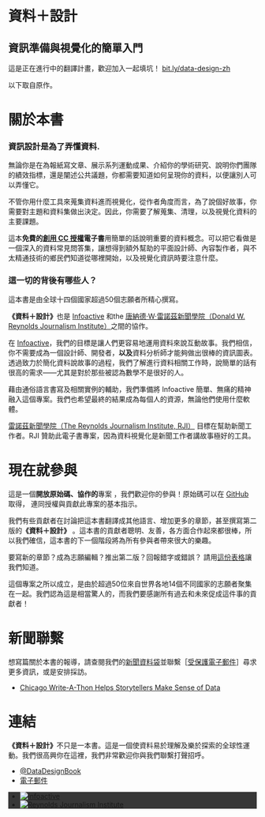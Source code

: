 # 資料＋設計
## 資訊準備與視覺化的簡單入門

這是正在進行中的翻譯計畫，歡迎加入一起填坑！ [bit.ly/data-design-zh](http://bit.ly/data-design-zh)

以下取自原作。

<div id="about" class="content">
<h1>關於本書</h1>
<h3>資訊設計是為了<strong>弄懂資料</strong>.</h3>

<p>無論你是在為報紙寫文章、展示系列運動成果、介紹你的學術研究、說明你們團隊的績效指標，還是闡述公共議題，你都需要知道如何呈現你的資料，以便讓別人可以弄懂它。</p>

<p>不管你用什麼工具來蒐集資料進而視覺化，從作者角度而言，為了說個好故事，你需要對主題和資料集做出決定。因此，你需要了解蒐集、清理，以及視覺化資料的主要課題。</p>

<p>這本<strong>免費的<a href="https://creativecommons.org/licenses/by-nc-sa/4.0/deed.zh_TW" target="_blank">創用 CC 授權</a>電子書</strong>用簡單的話說明重要的資料概念。可以把它看做是一個深入的資料常見問答集，讓想得到額外幫助的平面設計師、內容製作者，與不太精通技術的鄉民們知道從哪裡開始，以及視覺化資訊時要注意什麼。</p>

<h3>這一切的背後有哪些人？</h3>

<p>這本書是由全球十四個國家超過50個志願者所精心撰寫。</p>

<p><strong>《資料＋設計》</strong>也是 <a href="infoactive.co" target="_blank">Infoactive</a> 和the <a href="http://www.rjionline.org/" target="_blank">唐納德·W·雷諾茲新聞學院（Donald W. Reynolds Journalism Institute）</a>之間的協作。</p>

<p>在 <a href="infoactive.co" target="_blank">Infoactive</a>，我們的目標是讓人們更容易地運用資料來說互動故事。我們相信，你不需要成為一個設計師、開發者，<strong>以及</strong>資料分析師才能夠做出很棒的資訊圖表。透過致力於簡化資料說故事的過程，我們了解進行資料相關工作時，說簡單的話有很高的需求——尤其是對於那些被認為數學不是很好的人。</p>

<p>藉由通俗語言書寫及相關實例的輔助，我們準備將 Infoactive 簡單、無痛的精神融入這個專案。我們也希望最終的結果成為每個人的資源，無論他們使用什麼軟體。</p>

<p><a href="http://www.rjionline.org/" target="_blank">雷諾茲新聞學院（The Reynolds Journalism Institute, RJI）</a> 目標在幫助新聞工作者。RJI 贊助此電子書專案，因為資料視覺化是新聞工作者講故事極好的工具。</p>
</div>

<div id="contribute" class="content">
   <h1>現在就參與</h1>

   <p>這是一個<strong>開放原始碼、協作的</strong>專案 ，我們歡迎你的參與！原始碼可以在 <a href="https://github.com/infoactive/data-design/" target="_blank">GitHub</a> 取得， 連同授權與貢獻此專案的基本指示。</p>

   <p>我們有些貢獻者在討論把這本書翻譯成其他語言、增加更多的章節，甚至撰寫第二版的<strong>《資料＋設計》</strong> 。這本書的貢獻者聰明、友善，各方面合作起來都很棒，所以我們確信，這本書的下一個階段將為所有參與者帶來很大的樂趣。</p>

   <p>要寫新的章節？成為志願編輯？推出第二版？回報錯字或錯誤？ 請用<a href="https://docs.google.com/a/infoactive.us/forms/d/1LsafHUV-BPQHmQsXHR40UsXS4f0c_jySgMrF9vMloF4/viewform?usp=send_form" target="_blank">這份表格</a>讓我們知道。</p>

   <p>這個專案之所以成立，是由於超過50位來自世界各地14個不同國家的志願者聚集在一起。我們認為這是相當驚人的，而我們要感謝所有過去和未來促成這件事的貢獻者！</p>

</div>

 <div id="press">
 <h1>新聞聯繫</h1>
 <p>想寫篇關於本書的報導，請查閱我們的<a href="https://drive.google.com/folderview?id=0BzgbdNYyW3F-NUpyejB5NWFkd1U&amp;usp=sharing" target="_blank">新聞資料袋</a>並聯繫［<a class="__cf_email__" href="/cdn-cgi/l/email-protection" data-cfemail="f590979a9a9eb59c9b939a9496819c8390db969a">受保護電子郵件</a><script cf-hash="f9e31" type="text/javascript">
/* <![CDATA[ */!function(){try{var t="currentScript"in document?document.currentScript:function(){for(var t=document.getElementsByTagName("script"),e=t.length;e--;)if(t[e].getAttribute("cf-hash"))return t[e]}();if(t&&t.previousSibling){var e,r,n,i,c=t.previousSibling,a=c.getAttribute("data-cfemail");if(a){for(e="",r=parseInt(a.substr(0,2),16),n=2;a.length-n;n+=2)i=parseInt(a.substr(n,2),16)^r,e+=String.fromCharCode(i);e=document.createTextNode(e),c.parentNode.replaceChild(e,c)}}}catch(u){}}();/* ]]> */</script>］尋求更多資訊，或是安排採訪。</p>
  <ul>
    <li>
      <a href="http://www.rjionline.org/blog/chicago-write-thon-helps-storytellers-make-sense-data" target="_blank">Chicago Write-A-Thon Helps Storytellers Make Sense of Data</a></li>
  </ul>

 </div>

 <div class="content" id="connect">
 <h1>連結</h1>
 <p><strong>《資料＋設計》</strong>不只是一本書。這是一個使資料易於理解及樂於探索的全球性運動。我們很高興你在這裡，我們非常歡迎你與我們聯繫打聲招呼。</p>
   <ul>
     <li class="twitter"><a href="https://twitter.com/datadesignbook" target="_blank">@DataDesignBook</a></li>
     <li class="email"><a href="mailto:ebook@infoactive.co" target="_blank">電子郵件</a></li>
   </ul>
  </div>
  <div id="sponsors" style="background-color:#373737">
   <ul class="sponsors">
     <li><a href="https://infoactive.co" target="_blank"><img alt="Infoactive" src="https://dqzzm1bt1bnva.cloudfront.net/assets/static_pages/ebook/infoactive-logo-80aa90fc145d2b1b20d1fc65b800d4cc88d231fa25f34963ebb4243663ed4a1b.png"></a></li>
     <li><a href="http://www.rjionline.org/" target="_blank"><img alt="Reynolds Journalism Institute" src="https://dqzzm1bt1bnva.cloudfront.net/assets/static_pages/ebook/rji-logo-white-80028470969a6246ae3f8217d575aaae1212e75baac05829a1443decdb5a7f07.png"></a></li>
   </ul>
  </div>